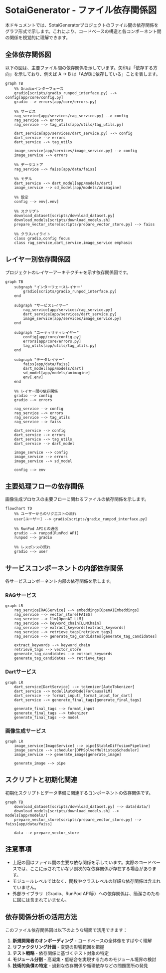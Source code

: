 # SotaiGenerator - ファイル依存関係図

本ドキュメントでは、SotaiGeneratorプロジェクトのファイル間の依存関係をグラフ形式で示します。これにより、コードベースの構造と各コンポーネント間の関係を視覚的に理解できます。

## 全体依存関係図

以下の図は、主要ファイル間の依存関係を示しています。矢印は「依存する方向」を示しており、例えば A → B は「AがBに依存している」ことを表します。

```mermaid
graph TB
    %% Gradioインターフェース
    gradio[scripts/gradio_runpod_interface.py] --> config[app/core/config.py]
    gradio --> errors[app/core/errors.py]
    
    %% サービス
    rag_service[app/services/rag_service.py] --> config
    rag_service --> errors
    rag_service --> tag_utils[app/utils/tag_utils.py]
    
    dart_service[app/services/dart_service.py] --> config
    dart_service --> errors
    dart_service --> tag_utils
    
    image_service[app/services/image_service.py] --> config
    image_service --> errors
    
    %% データストア
    rag_service --> faiss[app/data/faiss]
    
    %% モデル
    dart_service --> dart_model[app/models/dart]
    image_service --> sd_model[app/models/animagine]
    
    %% 設定
    config --> env[.env]
    
    %% スクリプト
    download_dataset[scripts/download_dataset.py]
    download_models[scripts/download_models.sh]
    prepare_vector_store[scripts/prepare_vector_store.py] --> faiss
    
    %% クラスハイライト
    class gradio,config focus
    class rag_service,dart_service,image_service emphasis
```

## レイヤー別依存関係図

プロジェクトのレイヤーアーキテクチャを示す依存関係図です。

```mermaid
graph TB
    subgraph "インターフェースレイヤー"
        gradio[scripts/gradio_runpod_interface.py]
    end
    
    subgraph "サービスレイヤー"
        rag_service[app/services/rag_service.py]
        dart_service[app/services/dart_service.py]
        image_service[app/services/image_service.py]
    end
    
    subgraph "ユーティリティレイヤー"
        config[app/core/config.py]
        errors[app/core/errors.py]
        tag_utils[app/utils/tag_utils.py]
    end
    
    subgraph "データレイヤー"
        faiss[app/data/faiss]
        dart_model[app/models/dart]
        sd_model[app/models/animagine]
        env[.env]
    end
    
    %% レイヤー間の依存関係
    gradio --> config
    gradio --> errors
    
    rag_service --> config
    rag_service --> errors
    rag_service --> tag_utils
    rag_service --> faiss
    
    dart_service --> config
    dart_service --> errors
    dart_service --> tag_utils
    dart_service --> dart_model
    
    image_service --> config
    image_service --> errors
    image_service --> sd_model
    
    config --> env
```

## 主要処理フローの依存関係

画像生成プロセスの主要フローに関わるファイルの依存関係を示します。

```mermaid
flowchart TD
    %% ユーザーからのリクエストの流れ
    user[ユーザー] --> gradio[scripts/gradio_runpod_interface.py]
    
    %% RunPod APIとの通信
    gradio --> runpod[RunPod API]
    runpod --> gradio
    
    %% レスポンスの流れ
    gradio --> user
```

## サービスコンポーネントの内部依存関係

各サービスコンポーネント内部の依存関係を示します。

### RAGサービス

```mermaid
graph LR
    rag_service[RAGService] --> embeddings[OpenAIEmbeddings]
    rag_service --> vector_store[FAISS]
    rag_service --> llm[OpenAI LLM]
    rag_service --> keyword_chain[LLMChain]
    rag_service --> extract_keywords[extract_keywords]
    rag_service --> retrieve_tags[retrieve_tags]
    rag_service --> generate_tag_candidates[generate_tag_candidates]
    
    extract_keywords --> keyword_chain
    retrieve_tags --> vector_store
    generate_tag_candidates --> extract_keywords
    generate_tag_candidates --> retrieve_tags
```

### Dartサービス

```mermaid
graph LR
    dart_service[DartService] --> tokenizer[AutoTokenizer]
    dart_service --> model[AutoModelForCausalLM]
    dart_service --> format_input[_format_input_for_dart]
    dart_service --> generate_final_tags[generate_final_tags]
    
    generate_final_tags --> format_input
    generate_final_tags --> tokenizer
    generate_final_tags --> model
```

### 画像生成サービス

```mermaid
graph LR
    image_service[ImageService] --> pipe[StableDiffusionPipeline]
    image_service --> scheduler[DPMSolverMultistepScheduler]
    image_service --> generate_image[generate_image]
    
    generate_image --> pipe
```

## スクリプトと初期化関連

初期化スクリプトとデータ準備に関連するコンポーネントの依存関係です。

```mermaid
graph TB
    download_dataset[scripts/download_dataset.py] --> data[data/]
    download_models[scripts/download_models.sh] --> models[app/models/]
    prepare_vector_store[scripts/prepare_vector_store.py] --> faiss[app/data/faiss]
    
    data --> prepare_vector_store
```

## 注意事項

- 上記の図はファイル間の主要な依存関係を示しています。実際のコードベースでは、ここに示されていない副次的な依存関係が存在する場合があります。
- モジュールレベルではなく、関数やクラスレベルの詳細な依存関係は含まれていません。
- 外部ライブラリ（Gradio、RunPod API等）への依存関係は、簡潔さのために図には含まれていません。

## 依存関係分析の活用方法

このファイル依存関係図は以下のような場面で活用できます：

1. **新規開発者のオンボーディング** - コードベースの全体像をすばやく理解
2. **リファクタリング計画** - 変更の影響範囲を把握
3. **テスト戦略** - 依存関係に基づくテスト対象の特定
4. **モジュール分割** - 高凝集・低結合を実現するためのモジュール境界の検討
5. **技術的負債の特定** - 過剰な依存関係や循環依存などの問題箇所の発見 
